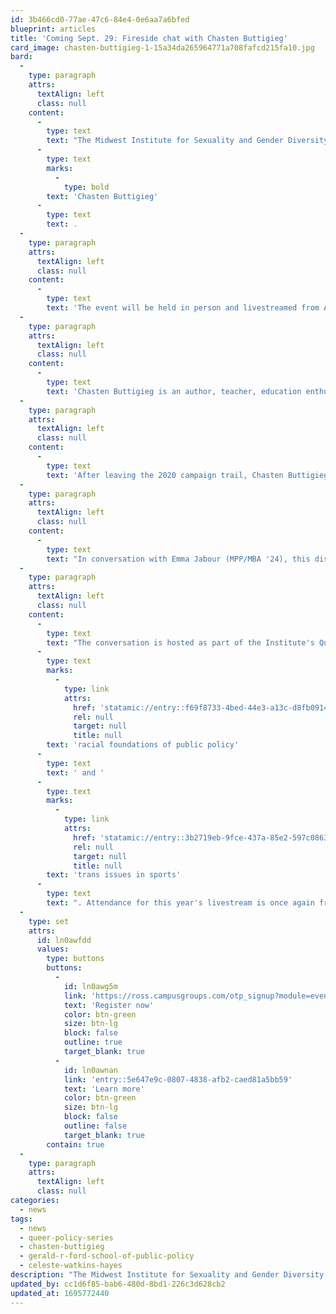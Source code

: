 ```yaml
---
id: 3b466cd0-77ae-47c6-84e4-0e6aa7a6bfed
blueprint: articles
title: 'Coming Sept. 29: Fireside chat with Chasten Buttigieg'
card_image: chasten-buttigieg-1-15a34da265964771a708fafcd215fa10.jpg
bard:
  -
    type: paragraph
    attrs:
      textAlign: left
      class: null
    content:
      -
        type: text
        text: "The Midwest Institute for Sexuality and Gender Diversity and the University of Michigan's Gerald R. Ford School of Public Policy are proud to support a student-led initiative concluding this year’s Out Week, hosted by Out For Business and Out in Public: a fireside chat with "
      -
        type: text
        marks:
          -
            type: bold
        text: 'Chasten Buttigieg'
      -
        type: text
        text: .
  -
    type: paragraph
    attrs:
      textAlign: left
      class: null
    content:
      -
        type: text
        text: 'The event will be held in person and livestreamed from Ann Arbor on Friday, September 29.'
  -
    type: paragraph
    attrs:
      textAlign: left
      class: null
    content:
      -
        type: text
        text: 'Chasten Buttigieg is an author, teacher, education enthusiast, LGBTQ+ rights advocate, and husband of Secretary of Transportation and previous presidential candidate Pete Buttigieg.'
  -
    type: paragraph
    attrs:
      textAlign: left
      class: null
    content:
      -
        type: text
        text: 'After leaving the 2020 campaign trail, Chasten Buttigieg published his first book, I Have Something to Tell You. In this moving, uplifting memoir, he recounts his journey to finding acceptance as a young gay man in rural Northern Michigan.'
  -
    type: paragraph
    attrs:
      textAlign: left
      class: null
    content:
      -
        type: text
        text: "In conversation with Emma Jabour (MPP/MBA '24), this discussion will focus on the intersections of identity and allyship, particularly in social and professional contexts. Welcome remarks will be delivered by Ford School dean Celeste Watkins-Hayes, OFB club presidents Camren Kaminsky and Joseph Kind, and MBA Council's DEI chair Sean-Michael Steele."
  -
    type: paragraph
    attrs:
      textAlign: left
      class: null
    content:
      -
        type: text
        text: "The conversation is hosted as part of the Institute's Queer Policy Series, a program that convenes policymakers, leaders, and students to examine policies at various levels that impact queer and trans students and youth, and provides tools for effecting policy changes that embrace and affirm diverse sexualities and genders. It is also part of the Ford School and Center for Racial Justice's Racial Foundations of Public Policy Series, and follows prior collaborations with the Ford School on the "
      -
        type: text
        marks:
          -
            type: link
            attrs:
              href: 'statamic://entry::f69f8733-4bed-44e3-a13c-d8fb091495de'
              rel: null
              target: null
              title: null
        text: 'racial foundations of public policy'
      -
        type: text
        text: ' and '
      -
        type: text
        marks:
          -
            type: link
            attrs:
              href: 'statamic://entry::3b2719eb-9fce-437a-85e2-597c086365e9'
              rel: null
              target: null
              title: null
        text: 'trans issues in sports'
      -
        type: text
        text: ". Attendance for this year's livestream is once again free and open to the public."
  -
    type: set
    attrs:
      id: ln0awfdd
      values:
        type: buttons
        buttons:
          -
            id: ln0awg5m
            link: 'https://ross.campusgroups.com/otp_signup?module=event&event_id=2211898&private_event=1'
            text: 'Register now'
            color: btn-green
            size: btn-lg
            block: false
            outline: true
            target_blank: true
          -
            id: ln0awnan
            link: 'entry::5e647e9c-0807-4838-afb2-caed81a5bb59'
            text: 'Learn more'
            color: btn-green
            size: btn-lg
            block: false
            outline: false
            target_blank: true
        contain: true
  -
    type: paragraph
    attrs:
      textAlign: left
      class: null
categories:
  - news
tags:
  - news
  - queer-policy-series
  - chasten-buttigieg
  - gerald-r-ford-school-of-public-policy
  - celeste-watkins-hayes
description: "The Midwest Institute for Sexuality and Gender Diversity and the University of Michigan's Gerald R. Ford School of Public Policy are proud to support a student-led initiative concluding this year’s Out Week, hosted by Out For Business and Out in Public: a fireside chat with Chasten Buttigieg."
updated_by: cc1d6f85-bab6-480d-8bd1-226c3d628cb2
updated_at: 1695772440
---
```

